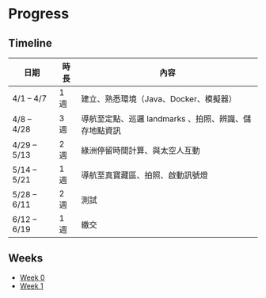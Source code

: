 # Progress

## Timeline

| 日期 | 時長 | 內容 |
|-|-|-|
| 4/1 – 4/7   | 1 週 | 建立、熟悉環境（Java、Docker、模擬器）|
| 4/8 – 4/28  | 3 週 | 導航至定點、巡邏 landmarks 、拍照、辨識、儲存地點資訊 |
| 4/29 – 5/13 | 2 週 | 綠洲停留時間計算、與太空人互動|
| 5/14 – 5/21 | 1 週 | 導航至真寶藏區、拍照、啟動訊號燈 |
| 5/28 – 6/11 | 2 週 | 測試 |
| 6/12 – 6/19 | 1 週 | 繳交 |

## Weeks

- [Week 0](./week0.md)
- [Week 1](./week1.md)
